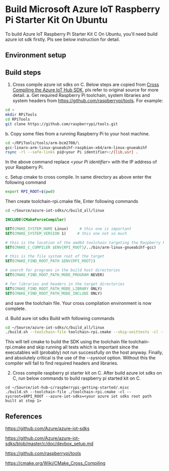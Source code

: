 # Build Microsoft Azure IoT Raspberry Pi Starter Kit On Ubuntu
To build Azure IoT Raspberry Pi Starter Kit C On Ubuntu, you'll need build azure iot sdk firstly. Pls see below instruction for detail.

## Environment setup

## Build steps
1. Cross compile azure iot sdks on C. Below steps are copied from [Cross Compiling the Azure IoT Hub SDK](https://github.com/Azure/azure-iot-sdks/blob/master/c/doc/SDK_cross_compile_example.md), pls refer to original source for more detail.
a. Get required Raspberry Pi toolchain, system libraries and system headers from https://github.com/raspberrypi/tools. For example:
 ```bash
cd ~
mkdir RPiTools
cd RPiTools
git clone https://github.com/raspberrypi/tools.git
```

b. Copy some files from a running Raspberry Pi to your host machine.
```bash
cd ~/RPiTools/tools/arm-bcm2708/\
gcc-linaro-arm-linux-gnueabihf-raspbian-x64/arm-linux-gnueabihf
rsync -rl --safe-links pi@<your Pi identifier>:/{lib,usr} .
```
In the above command replace &lt;*your Pi identifier*&gt; with the IP address of your Raspberry Pi.

c. Setup cmake to cross compile. In same directory as above enter the following command
```bash
export RPI_ROOT=$(pwd)
```
Then create toolchain-rpi.cmake file, Enter following commands
```bash
cd ~/Source/azure-iot-sdks/c/build_all/linux
```
```cmake
INCLUDE(CMakeForceCompiler)

SET(CMAKE_SYSTEM_NAME Linux)     # this one is important
SET(CMAKE_SYSTEM_VERSION 1)     # this one not so much

# this is the location of the amd64 toolchain targeting the Raspberry Pi
SET(CMAKE_C_COMPILER $ENV{RPI_ROOT}/../bin/arm-linux-gnueabihf-gcc)

# this is the file system root of the target
SET(CMAKE_FIND_ROOT_PATH $ENV{RPI_ROOT})

# search for programs in the build host directories
SET(CMAKE_FIND_ROOT_PATH_MODE_PROGRAM NEVER)

# for libraries and headers in the target directories
SET(CMAKE_FIND_ROOT_PATH_MODE_LIBRARY ONLY)
SET(CMAKE_FIND_ROOT_PATH_MODE_INCLUDE ONLY)
```
and save the toolchain file. Your cross compilation environment is now complete.

d. Build aure iot sdks
Build with following commands
```bash
cd ~/Source/azure-iot-sdks/c/build_all/linux
./build.sh --toolchain-file toolchain-rpi.cmake --skip-unittests -cl --sysroot=$RPI_ROOT
```
This will tell cmake to build the SDK using the toolchain file toolchain-rpi.cmake and skip running all tests which is important since the executables will (probably) not run successfully on the host anyway. Finally, and absolutely critical is the use of the *--sysroot* option. Without this the compiler will fail to find required headers and libraries.



2. Cross compile raspberry pi starter kit on C. After build azure iot sdks on C, run below commands to build raspberry pi started kit on C.
```
cd ~/Source/iot-hub-c/raspberrypi-getting-started/.misc
./build.sh --toolchain-file ./toolchain-rpi.cmake -cl --sysroot=$RPI_ROOT --azure-iot-sdks=<your azure iot sdks root path built at step 1>
```

## References
<https://github.com/Azure/azure-iot-sdks>

<https://github.com/Azure/azure-iot-sdks/blob/master/c/doc/devbox_setup.md>

<https://github.com/raspberrypi/tools>

<https://cmake.org/Wiki/CMake_Cross_Compiling>
